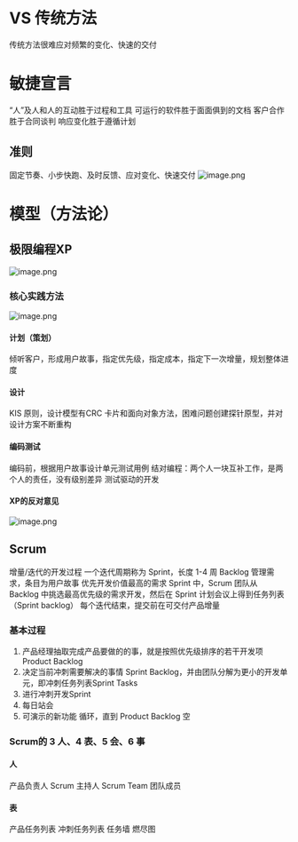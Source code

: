 # VS 传统方法
传统方法很难应对频繁的变化、快速的交付
# 敏捷宣言
“人”及人和人的互动胜于过程和工具
可运行的软件胜于面面俱到的文档
客户合作胜于合同谈判
响应变化胜于遵循计划
## 准则
固定节奏、小步快跑、及时反馈、应对变化、快速交付
![image.png](https://s2.loli.net/2024/06/20/lt6pz4ILn2ehYyv.png)
# 模型（方法论）
## 极限编程XP
![image.png](https://s2.loli.net/2024/06/20/EaliqUD9Oz6bh4J.png)
### 核心实践方法
![image.png](https://s2.loli.net/2024/06/20/5DY2BkUrvL6qGVm.png)
#### 计划（策划）
倾听客户，形成用户故事，指定优先级，指定成本，指定下一次增量，规划整体进度
#### 设计
KIS 原则，设计模型有CRC 卡片和面向对象方法，困难问题创建探针原型，并对设计方案不断重构
#### 编码测试
编码前，根据用户故事设计单元测试用例
结对编程：两个人一块互补工作，是两个人的责任，没有级别差异
测试驱动的开发
#### XP的反对意见
![image.png](https://s2.loli.net/2024/06/20/i8QcjNrV9bEKHpM.png)

## Scrum
增量/迭代的开发过程
一个迭代周期称为 Sprint，长度 1-4 周
Backlog 管理需求，条目为用户故事
优先开发价值最高的需求
Sprint 中，Scrum 团队从 Backlog 中挑选最高优先级的需求开发，然后在 Sprint 计划会议上得到任务列表（Sprint backlog）
每个迭代结束，提交前在可交付产品增量
### 基本过程
1. 产品经理抽取完成产品要做的的事，就是按照优先级排序的若干开发项Product Backlog
2. 决定当前冲刺需要解决的事情 Sprint Backlog，并由团队分解为更小的开发单元，即冲刺任务列表Sprint Tasks
3. 进行冲刺开发Sprint
4. 每日站会
5. 可演示的新功能
循环，直到 Product Backlog 空
### Scrum的 3 人、4 表、5 会、6 事
#### 人
产品负责人
Scrum 主持人
Scrum Team 团队成员
#### 表
产品任务列表
冲刺任务列表
任务墙
燃尽图
